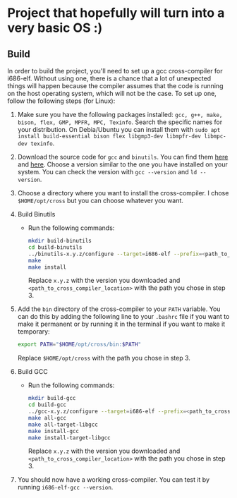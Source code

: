 # Project that hopefully will turn into a very basic OS :)

## Build
In order to build the project, you'll need to set up a gcc cross-compiler for i686-elf. Without using one, there is a chance that a lot of unexpected things will happen because the compiler assumes that the code is running on the host operating system, which will not be the case. To set up one, follow the following steps (for Linux):

1. Make sure you have the following packages installed: `gcc, g++, make, bison, flex, GMP, MPFR, MPC, Texinfo`. Search the specific names for your distribution. On Debia/Ubuntu you can install them with `sudo apt install build-essential bison flex libgmp3-dev libmpfr-dev libmpc-dev texinfo`.

2. Download the source code for `gcc` and `binutils`. You can find them [here](https://www.gnu.org/software/gcc/) and [here](https://www.gnu.org/software/binutils/). Choose a version similar to the one you have installed on your system. You can check the version with `gcc --version` and `ld --version`.

3. Choose a directory where you want to install the cross-compiler. I chose `$HOME/opt/cross` but you can choose whatever you want.

4. Build Binutils
	- Run the following commands:
		```bash
		mkdir build-binutils
		cd build-binutils
		../binutils-x.y.z/configure --target=i686-elf --prefix=<path_to_cross_compiler_location> --with-sysroot --disable-nls --disable-werror
		make
		make install
		```
		Replace `x.y.z` with the version you downloaded and `<path_to_cross_compiler_location>` with the path you chose in step 3.

5. Add the `bin` directory of the cross-compiler to your `PATH` variable. You can do this by adding the following line to your `.bashrc` file if you want to make it permanent or by running it in the terminal if you want to make it temporary:
	```bash
	export PATH="$HOME/opt/cross/bin:$PATH"
	```
	Replace `$HOME/opt/cross` with the path you chose in step 3.

6. Build GCC
	- Run the following commands:
		```bash
		mkdir build-gcc
		cd build-gcc
		../gcc-x.y.z/configure --target=i686-elf --prefix=<path_to_cross_compiler_location> --disable-nls --enable-languages=c,c++ --without-headers
		make all-gcc
		make all-target-libgcc
		make install-gcc
		make install-target-libgcc
		```
		Replace `x.y.z` with the version you downloaded and `<path_to_cross_compiler_location>` with the path you chose in step 3.

7. You should now have a working cross-compiler. You can test it by running `i686-elf-gcc --version`.
